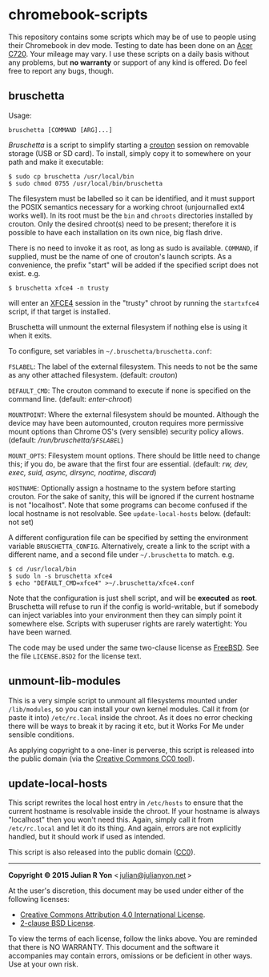 chromebook-scripts
================
This repository contains some scripts which may be of use to people using their Chromebook in dev mode. Testing to date has been done on an [Acer C720][1]. Your mileage may vary. I use these scripts on a daily basis without any problems, but **no warranty** or support of any kind is offered. Do feel free to report any bugs, though.

bruschetta
----------
Usage:

    bruschetta [COMMAND [ARG]...]

*Bruschetta* is a script to simplify starting a [crouton][2] session on removable storage (USB or SD card). To install, simply copy it to somewhere on your path and make it executable:

    $ sudo cp bruschetta /usr/local/bin
    $ sudo chmod 0755 /usr/local/bin/bruschetta

The filesystem must be labelled so it can be identified, and it must support the POSIX semantics necessary for a working chroot (unjournalled ext4 works well). In its root must be the `bin` and `chroots` directories installed by crouton. Only the desired chroot(s) need to be present; therefore it is possible to have each installation on its own nice, big flash drive.

There is no need to invoke it as root, as long as sudo is available. `COMMAND`, if supplied, must be the name of one of crouton's launch scripts. As a convenience, the prefix "start" will be added if the specified script does not exist. e.g.

    $ bruschetta xfce4 -n trusty

will enter an [XFCE4][3] session in the "trusty" chroot by running the `startxfce4` script, if that target is installed.

Bruschetta will unmount the external filesystem if nothing else is using it when it exits. 

To configure, set variables in `~/.bruschetta/bruschetta.conf`:

`FSLABEL`: The label of the external filesystem. This needs to not be the same as any other attached filesystem. (default: *crouton*)

`DEFAULT_CMD`: The crouton command to execute if none is specified on the command line. (default: *enter-chroot*)

`MOUNTPOINT`: Where the external filesystem should be mounted. Although the device may have been automounted, crouton requires more permissive mount options than Chrome OS's (very sensible) security policy allows. (default: */run/bruschetta/`$FSLABEL`*)

`MOUNT_OPTS`: Filesystem mount options. There should be little need to change this; if you do, be aware that the first four are essential. (default: *rw, dev, exec, suid, async, dirsync, noatime, discard*)

`HOSTNAME`: Optionally assign a hostname to the system before starting crouton. For the sake of sanity, this will be ignored if the current hostname is not "localhost". Note that some programs can become confused if the local hostname is not resolvable. See `update-local-hosts` below. (default: not set)

A different configuration file can be specified by setting the environment variable `BRUSCHETTA_CONFIG`. Alternatively, create a link to the script with a different name, and a second file under `~/.bruschetta` to match. e.g.

    $ cd /usr/local/bin
    $ sudo ln -s bruschetta xfce4
    $ echo "DEFAULT_CMD=xfce4" >~/.bruschetta/xfce4.conf

Note that the configuration is just shell script, and will be **executed** as **root**. Bruschetta will refuse to run if the config is world-writable, but if somebody can inject variables into your environment then they can simply point it somewhere else. Scripts with superuser rights are rarely watertight: You have been warned.

The code may be used under the same two-clause license as [FreeBSD][4]. See the file `LICENSE.BSD2` for the license text.

unmount-lib-modules
-------------------
This is a very simple script to unmount all filesystems mounted under `/lib/modules`, so you can install your own kernel modules. Call it from (or paste it into)  `/etc/rc.local` inside the chroot. As it does no error checking there will be ways to break it by racing it etc, but it Works For Me under sensible conditions.

As applying copyright to a one-liner is perverse, this script is released into the public domain (via the [Creative Commons CC0 tool][CC0]).

update-local-hosts
------------------
This script rewrites the local host entry in `/etc/hosts` to ensure that the current hostname is resolvable inside the chroot. If your hostname is always "localhost" then you won't need this. Again, simply call it from `/etc/rc.local` and let it do its thing. And again, errors are not explicitly handled, but it should work if used as intended.

This script is also released into the public domain ([CC0]).

----------
**Copyright © 2015 Julian R Yon** < [julian@julianyon.net][7] >

At the user's discretion, this document may be used under either of the following licenses:

 - [Creative Commons Attribution 4.0 International License](http://creativecommons.org/licenses/by/4.0/).
 - [2-clause BSD License](LICENSE.BSD2).

To view the terms of each license, follow the links above. You are reminded that there is NO WARRANTY. This document and the software it accompanies may contain errors, omissions or be deficient in other ways. Use at your own risk.

[1]: http://www.acer.co.uk/ac/en/GB/content/series/c720
[2]: https://github.com/dnschneid/crouton
[3]: http://www.xfce.org/
[4]: http://www.freebsd.org/
[7]: mailto:julian@julianyon.net
[CC0]: http://creativecommons.org/publicdomain/zero/1.0/
